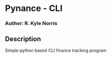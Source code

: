 # Pynance - CLI

### Author: R. Kyle Norris

## Description
Simple python based CLI finance tracking program